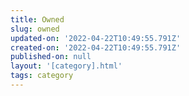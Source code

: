 ```yaml
---
title: Owned
slug: owned
updated-on: '2022-04-22T10:49:55.791Z'
created-on: '2022-04-22T10:49:55.791Z'
published-on: null
layout: '[category].html'
tags: category
---
```



